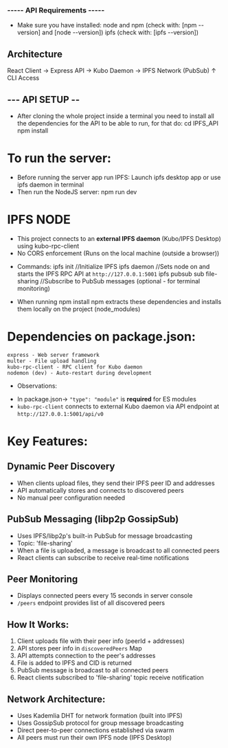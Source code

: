 ### ----- API Requirements ----- ##
- Make sure you have installed:
node and npm (check with: [npm --version] and [node --version])
ipfs (check with: [ipfs --version])

## Architecture
React Client → Express API → Kubo Daemon → IPFS Network (PubSub)
                                    ↑
                               CLI Access

## --- API SETUP -- ##
- After cloning the whole project inside a terminal you need to install all the dependencies for the API to be able to run, for that do:
cd IPFS_API
npm install

# To run the server:
- Before running the server app run IPFS:
Launch ipfs desktop app or use ipfs daemon in terminal
- Then run the NodeJS server:
npm run dev

# IPFS NODE
* This project connects to an **external IPFS daemon** (Kubo/IPFS Desktop) using kubo-rpc-client
* No CORS enforcement (Runs on the local machine (outside a browser))
- Commands:
ipfs init //Initialize IPFS
ipfs daemon //Sets node on and starts the IPFS RPC API at `http://127.0.0.1:5001`
ipfs pubsub sub file-sharing //Subscribe to PubSub messages (optional - for terminal monitoring)


- When running npm install npm extracts these dependencies and installs them locally on the project (node_modules)
# Dependencies on package.json:
    express - Web server framework
    multer - File upload handling
    kubo-rpc-client - RPC client for Kubo daemon
    nodemon (dev) - Auto-restart during development

- Observations:
* In package.json-> `"type": "module"` is **required** for ES modules
* `kubo-rpc-client` connects to external Kubo daemon via API endpoint at `http://127.0.0.1:5001/api/v0`

# Key Features:

## Dynamic Peer Discovery
- When clients upload files, they send their IPFS peer ID and addresses
- API automatically stores and connects to discovered peers
- No manual peer configuration needed

## PubSub Messaging (libp2p GossipSub)
- Uses IPFS/libp2p's built-in PubSub for message broadcasting
- Topic: 'file-sharing'
- When a file is uploaded, a message is broadcast to all connected peers
- React clients can subscribe to receive real-time notifications

## Peer Monitoring
- Displays connected peers every 15 seconds in server console
- `/peers` endpoint provides list of all discovered peers

## How It Works:
1. Client uploads file with their peer info (peerId + addresses)
2. API stores peer info in `discoveredPeers` Map
3. API attempts connection to the peer's addresses
4. File is added to IPFS and CID is returned
5. PubSub message is broadcast to all connected peers
6. React clients subscribed to 'file-sharing' topic receive notification

## Network Architecture:
- Uses Kademlia DHT for network formation (built into IPFS)
- Uses GossipSub protocol for group message broadcasting
- Direct peer-to-peer connections established via swarm
- All peers must run their own IPFS node (IPFS Desktop)